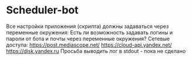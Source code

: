 # Scheduler-bot
Все настройки приложения (скрипта) должны задаваться через переменные окружения:
Есть ли возможность задавать логины и пароли от бота и почты через переменные окружения?
Сетевые доступа:
https://post.mediascope.net/ 
https://cloud-api.yandex.net/
https://disk.yandex.ru
Просьба выводить лог в stdout - пока не сделано
